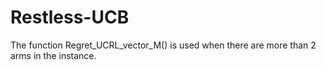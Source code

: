 # Restless-UCB

The function Regret_UCRL_vector_M() is used when there are more than 2 arms in the instance.
